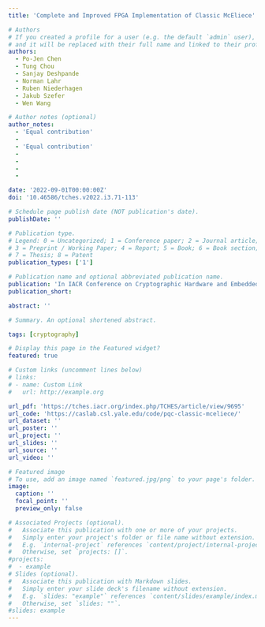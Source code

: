 ```yaml
---
title: 'Complete and Improved FPGA Implementation of Classic McEliece'

# Authors
# If you created a profile for a user (e.g. the default `admin` user), write the username (folder name) here
# and it will be replaced with their full name and linked to their profile.
authors:
  - Po-Jen Chen
  - Tung Chou
  - Sanjay Deshpande
  - Norman Lahr
  - Ruben Niederhagen
  - Jakub Szefer
  - Wen Wang

# Author notes (optional)
author_notes:
  - 'Equal contribution'
  - 
  - 'Equal contribution'
  - 
  - 
  - 
  - 

date: '2022-09-01T00:00:00Z'
doi: '10.46586/tches.v2022.i3.71-113'

# Schedule page publish date (NOT publication's date).
publishDate: ''

# Publication type.
# Legend: 0 = Uncategorized; 1 = Conference paper; 2 = Journal article;
# 3 = Preprint / Working Paper; 4 = Report; 5 = Book; 6 = Book section;
# 7 = Thesis; 8 = Patent
publication_types: ['1']

# Publication name and optional abbreviated publication name.
publication: 'In IACR Conference on Cryptographic Hardware and Embedded Systems 2022'
publication_short: 

abstract: ''

# Summary. An optional shortened abstract.

tags: [cryptography]

# Display this page in the Featured widget?
featured: true

# Custom links (uncomment lines below)
# links:
# - name: Custom Link
#   url: http://example.org

url_pdf: 'https://tches.iacr.org/index.php/TCHES/article/view/9695'
url_code: 'https://caslab.csl.yale.edu/code/pqc-classic-mceliece/'
url_dataset: ''
url_poster: ''
url_project: ''
url_slides: ''
url_source: ''
url_video: ''

# Featured image
# To use, add an image named `featured.jpg/png` to your page's folder.
image:
  caption: ''
  focal_point: ''
  preview_only: false

# Associated Projects (optional).
#   Associate this publication with one or more of your projects.
#   Simply enter your project's folder or file name without extension.
#   E.g. `internal-project` references `content/project/internal-project/index.md`.
#   Otherwise, set `projects: []`.
#projects:
#  - example
# Slides (optional).
#   Associate this publication with Markdown slides.
#   Simply enter your slide deck's filename without extension.
#   E.g. `slides: "example"` references `content/slides/example/index.md`.
#   Otherwise, set `slides: ""`.
#slides: example
---
```


